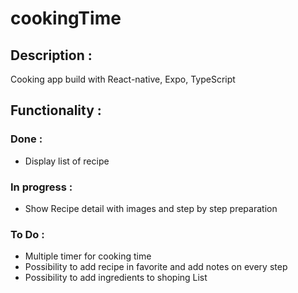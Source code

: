 # cookingTime

## Description :

Cooking app build with React-native, Expo, TypeScript

## Functionality :
### Done :
- Display list of recipe
### In progress :
- Show Recipe detail with images and step by step preparation
### To Do :
- Multiple timer for cooking time
- Possibility to add recipe in favorite and add notes on every step
- Possibility to add ingredients to shoping List

